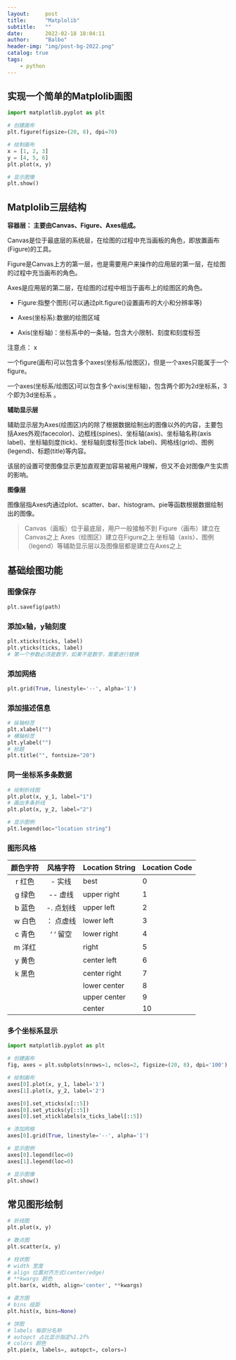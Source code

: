 ```yaml
---
layout:     post
title:      "Matplolib"
subtitle:   ""
date:       2022-02-18 18:04:11
author:     "Balbo"
header-img: "img/post-bg-2022.png"
catalog: true
tags:
    - python
---
```


## 实现一个简单的Matplolib画图

```python
import matplotlib.pyplot as plt

# 创建画布
plt.figure(figsize=(20, 8), dpi=70)

# 绘制画布
x = [1, 2, 3]
y = [4, 5, 6]
plt.plot(x, y)

# 显示图像
plt.show()

```

## Matplolib三层结构

**容器层： 主要由Canvas、Figure、Axes组成。**

Canvas是位于最底层的系统层，在绘图的过程中充当画板的角色，即放置画布(Figure)的工具。

Figure是Canvas上方的第一层，也是需要用户来操作的应用层的第一层，在绘图的过程中充当画布的角色。

Axes是应用层的第二层，在绘图的过程中相当于画布上的绘图区的角色。

- Figure:指整个图形(可以通过plt.figure()设置画布的大小和分辨率等)

- Axes(坐标系):数据的绘图区域

- Axis(坐标轴)：坐标系中的一条轴，包含大小限制、刻度和刻度标签

注意点： x

一个figure(画布)可以包含多个axes(坐标系/绘图区)，但是一个axes只能属于一个figure。

一个axes(坐标系/绘图区)可以包含多个axis(坐标轴)，包含两个即为2d坐标系，3个即为3d坐标系 。

**辅助显示层**

​	辅助显示层为Axes(绘图区)内的除了根据数据绘制出的图像以外的内容，主要包括Axes外观(facecolor)、边框线(spines)、坐标轴(axis)、坐标轴名称(axis label)、坐标轴刻度(tick)、坐标轴刻度标签(tick label)、网格线(grid)、图例(legend)、标题(title)等内容。

​	该层的设置可使图像显示更加直观更加容易被用户理解，但又不会对图像产生实质的影响。

**图像层**

​	图像层指Axes内通过plot、scatter、bar、histogram、pie等函数根据数据绘制出的图像。

> Canvas（画板）位于最底层，用户一般接触不到
> Figure（画布）建立在Canvas之上
> Axes（绘图区）建立在Figure之上
> 坐标轴（axis）、图例（legend）等辅助显示层以及图像层都是建立在Axes之上

## 基础绘图功能

### 图像保存

```python
plt.savefig(path)
```

### 添加x轴，y轴刻度

```python
plt.xticks(ticks, label)
plt.yticks(ticks, label)
# 第一个参数必须是数字，如果不是数字，需要进行替换
```

### 添加网络

```python
plt.grid(True, linestyle='--', alpha='1')
```

### 添加描述信息

```python
# 纵轴标签
plt.xlabel("")
# 横轴标签
plt.ylabel("")
# 标题
plt.title("", fontsize="20")
```

### 同一坐标系多条数据

```python
# 绘制折线图
plt.plot(x, y_1, label="1")
# 画出多条折线
plt.plot(x, y_2, label="2")

# 显示图例
plt.legend(loc="location string")
```

### 图形风格

| 颜色字符 | 风格字符  | Location String | Location Code |
| :------: | :-------: | --------------- | ------------- |
|  r 红色  |  - 实线   | best            | 0             |
|  g 绿色  |  -- 虚线  | upper right     | 1             |
|  b 蓝色  | -. 点划线 | upper left      | 2             |
|  w 白色  | ： 点虚线 | lower left      | 3             |
|  c 青色  | ‘ ‘ 留空  | lower right     | 4             |
|  m 洋红  |           | right           | 5             |
|  y 黄色  |           | center left     | 6             |
|  k 黑色  |           | center right    | 7             |
|          |           | lower center    | 8             |
|          |           | upper center    | 9             |
|          |           | center          | 10            |

### 多个坐标系显示

```python
import matplotlib.pyplot as plt

# 创建画布
fig, axes = plt.subplots(nrows=1, nclos=2, figsize=(20, 8), dpi='100')

# 绘制画布
axes[0].plot(x, y_1, label='1')
axes[1].plot(x, y_2, label='2')

axes[0].set_xticks(x[::5])
axes[0].set_yticks(y[::5])
axes[0].set_xticklabels(x_ticks_label[::5])

# 添加网格
axes[0].grid(True, linestyle='--', alpha='1')

# 显示图例
axes[0].legend(loc=0)
axes[1].legend(loc=0)

# 显示图像
plt.show()

```

## 常见图形绘制

```python
# 折线图
plt.plot(x, y)

# 散点图
plt.scatter(x, y)

# 柱状图
# width 宽度
# align 位置对齐方式(center/edge)
# **kwargs 颜色
plt.bar(x, width, align='center', **kwargs)

# 直方图
# bins 组距
plt.hist(x, bins=None)

# 饼图
# labels 每部分名称
# autopct 占比显示指定%1.2f%
# colors 颜色
plt.pie(x, labels=, autopct=, colors=)

```

